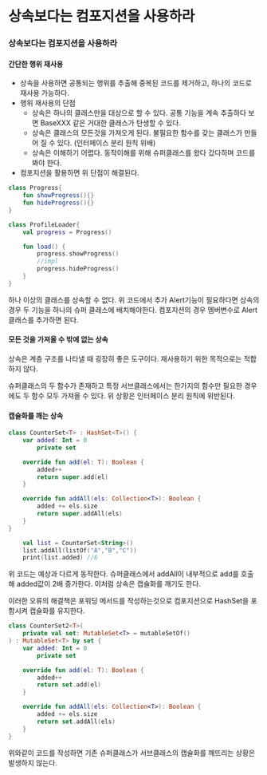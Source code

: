 # 상속보다는 컴포지션을 사용하라

### 상속보다는 컴포지션을 사용하라

#### 간단한 행위 재사용

* 상속을 사용하면 공통되는 행위를 추출해 중복된 코드를 제거하고, 하나의 코드로 재사용 가능하다.
* 행위 재사용의 단점
  * 상속은 하나의 클래스만을 대상으로 할 수 있다. 공통 기능을 계속 추출하다 보면 BaseXXX 같은 거대한 클래스가 탄생할 수 있다.
  * 상속은 클래스의 모든것을 가져오게 된다. 불필요한 함수를 갖는 클래스가 만들어 질 수 있다. (인터페이스 분리 원칙 위배)
  * 상속은 이해하기 어렵다. 동작이해를 위해 슈퍼클래스를 왔다 갔다하며 코드를 봐야 한다.
* 컴포지션을 활용하면 위 단점이 해결된다.

```kotlin
class Progress{
    fun showProgress(){}
    fun hideProgress(){}
}

class ProfileLoader{
    val progress = Progress()

    fun load() {
        progress.showProgress()
        //impl
        progress.hideProgress()
    }
}
```

하나 이상의 클래스를 상속할 수 없다. 위 코드에서 추가 Alert기능이 필요하다면 상속의 경우 두 기능을 하나의 슈퍼 클래스에 배치해야한다. 컴포지션의 경우 멤버변수로 Alert클래스를 추가하면 된다.

#### 모든 것을 가져올 수 밖에 없는 상속

상속은 계층 구조를 나타낼 때 굉장히 좋은 도구이다. 재사용하기 위한 목적으로는 적합하지 않다.

슈퍼클래스의 두 함수가 존재하고 특정 서브클래스에서는 한가지의 함수만 필요한 경우에도 두 함수 모두 가져올 수 있다. 위 상황은 인터페이스 분리 원칙에 위반된다.

#### 캡슐화를 깨는 상속

```kotlin
class CounterSet<T> : HashSet<T>() {
    var added: Int = 0
        private set

    override fun add(el: T): Boolean {
        added++
        return super.add(el)
    }

    override fun addAll(els: Collection<T>): Boolean {
        added += els.size
        return super.addAll(els)
    }
}

    val list = CounterSet<String>()
    list.addAll(listOf("A","B","C"))
    print(list.added) //6
```

위 코드는 예상과 다르게 동작한다. 슈퍼클래스에서 addAll이 내부적으로 add를 호출해 added값이 2배 증가한다. 이처럼 상속은 캡슐화를 깨기도 한다.

이러한 오류의 해결책은 포워딩 메서드를 작성하는것으로 컴포지션으로 HashSet을 포함시켜 캡슐화를 유지한다.

```kotlin
class CounterSet2<T>(
    private val set: MutableSet<T> = mutableSetOf()
) : MutableSet<T> by set {
    var added: Int = 0
        private set

    override fun add(el: T): Boolean {
        added++
        return set.add(el)
    }

    override fun addAll(els: Collection<T>): Boolean {
        added += els.size
        return set.addAll(els)
    }
}
```

위와같이 코드를 작성하면 기존 슈퍼클래스가 서브클래스의 캡슐화를 깨뜨리는 상황은 발생하지 않는다.
